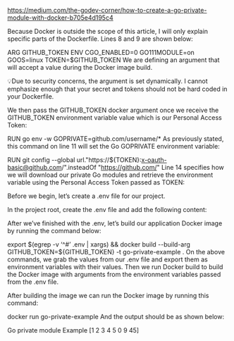 https://medium.com/the-godev-corner/how-to-create-a-go-private-module-with-docker-b705e4d195c4



Because Docker is outside the scope of this article, I will only explain specific parts of the Dockerfile. Lines 8 and 9 are shown below:

ARG GITHUB_TOKEN
ENV CGO_ENABLED=0 GO111MODULE=on GOOS=linux TOKEN=$GITHUB_TOKEN
We are defining an argument that will accept a value during the Docker image build.

💡Due to security concerns, the argument is set dynamically. I cannot emphasize enough that your secret and tokens should not be hard coded in your Dockerfile.

We then pass the GITHUB_TOKEN docker argument once we receive the GITHUB_TOKEN environment variable value which is our Personal Access Token:

RUN go env -w GOPRIVATE=github.com/username/*
As previously stated, this command on line 11 will set the Go GOPRIVATE environment variable:

RUN git config --global url."https://${TOKEN}:x-oauth-basic@github.com/".insteadOf "https://github.com/"
Line 14 specifies how we will download our private Go modules and retrieve the environment variable using the Personal Access Token passed as TOKEN:

Before we begin, let’s create a .env file for our project.

In the project root, create the .env file and add the following content:

After we’ve finished with the .env, let’s build our application Docker image by running the command below:

export $(egrep -v ‘^#’ .env | xargs) && docker build --build-arg GITHUB_TOKEN=${GITHUB_TOKEN} -t go-private-example .
On the above commands, we grab the values from our .env file and export them as environment variables with their values. Then we run Docker build to build the Docker image with arguments from the environment variables passed from the .env file.

After building the image we can run the Docker image by running this command:

docker run go-private-example
And the output should be as shown below:

Go private module Example [1 2 3 4 5 0 9 45]